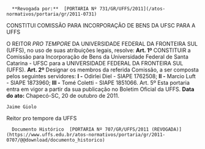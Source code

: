       **Revogada por:**  [PORTARIA Nº 731/GR/UFFS/2011](/atos-normativos/portaria/gr/2011-0731) 

   CONSTITUI COMISSÃO PARA INCORPORAÇÃO DE BENS DA UFSC PARA A UFFS  

 O REITOR *PRO TEMPORE*  DA UNIVERSIDADE FEDERAL DA FRONTEIRA SUL (UFFS), no uso de suas atribuições legais, resolve:   **Art. 1º**  CONSTITUIR a Comissão para Incorporação de Bens da Universidade Federal de Santa Catarina - UFSC para a UNIVERSIDADE FEDERAL DA FRONTEIRA SUL (UFFS).   **Art. 2º**  Designar os membros da referida Comissão, a ser composta pelos seguintes servidores: **I -**  Odirlei Diel - SIAPE 1762508; **II -**  Marcio Luft - SIAPE 1873960; **III -**  Tomé Coletti - SIAPE 1851066.   Art. 5º Esta portaria entra em vigor a partir da sua publicação no Boletim Oficial da UFFS.        **Data do ato:** Chapecó-SC, 20 de outubro de 2011.   
 

    Jaime Giolo   
 Reitor pro tempore da UFFS 

      Documento Histórico  [PORTARIA Nº 707/GR/UFFS/2011 (REVOGADA)](https://www.uffs.edu.br/atos-normativos/portaria/gr/2011-0707/@@download/documento_historico)     
      
